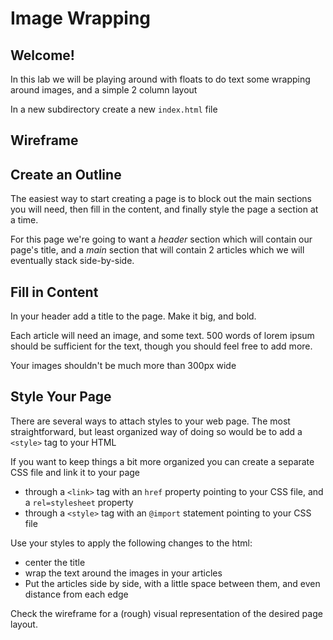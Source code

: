 # Image Wrapping

## Welcome!

In this lab we will be playing around with floats to do text some wrapping around images, and a simple 2 column layout

In a new subdirectory create a new `index.html` file

## Wireframe

## Create an Outline

The easiest way to start creating a page is to block out the main sections you will need, then fill in the content, and finally style the page a section at a time.

For this page we're going to want a *header* section which will contain our page's title, and a *main* section that will contain 2 articles which we will eventually stack side-by-side.

## Fill in Content

In your header add a title to the page. Make it big, and bold.

Each article will need an image, and some text. 500 words of lorem ipsum should be sufficient for the text, though you should feel free to add more.

Your images shouldn't be much more than 300px wide

## Style Your Page

There are several ways to attach styles to your web page. The most straightforward, but least organized way of doing so would be to add a `<style>` tag to your HTML

If you want to keep things a bit more organized you can create a separate CSS file and link it to your page

* through a `<link>` tag with an `href` property pointing to your CSS file, and a `rel=stylesheet` property
* through a `<style>` tag with an `@import` statement pointing to your CSS file

Use your styles to apply the following changes to the html:

* center the title
* wrap the text around the images in your articles
* Put the articles side by side, with a little space between them, and even distance from each edge

Check the wireframe for a (rough) visual representation of the desired page layout.
